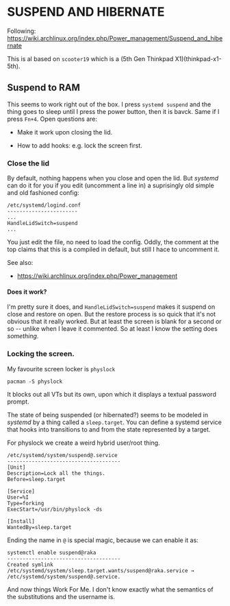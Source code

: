 SUSPEND AND HIBERNATE
=====================

Following: https://wiki.archlinux.org/index.php/Power_management/Suspend_and_hibernate

This is al based on `scooter19` which is a (5th Gen Thinkpad X1)(thinkpad-x1-5th).

Suspend to RAM
--------------

This seems to work right out of the box.  I press `systemd suspend` and the
thing goes to sleep until I press the power button, then it is bavck.  Same if
I press `Fn+4`.  Open questions are:

* Make it work upon closing the lid.

* How to add hooks: e.g. lock the screen first. 

### Close the lid

By default, nothing happens when you close and open the lid.   But *systemd*
can do it for you if you edit (uncomment a line in) a suprisingly old simple
and old fashioned config:

    /etc/systemd/logind.conf
    -----------------------
    ...
    HandleLidSwitch=suspend 
    ...

You just edit the file, no need to load the config.  Oddly, the comment at the
top claims that this is a compiled in default, but still I hace to uncomment
it.

See also:
* https://wiki.archlinux.org/index.php/Power_management

#### Does it work?

I'm pretty sure it does, and `HandleLidSwitch=suspend` makes it suspend on
close and restore on open.  But the restore process is so quick that it's not
obvious that it really worked.  But at least the screen is blank for a second
or so -- unlike when I leave it commented.  So at least I know the setting does
*something*.


### Locking the screen.

My favourite screen locker is `physlock`

    pacman -S physlock

It blocks out all VTs but its own, upon which it displays a textual password
prompt.

The state of being suspended (or hibernated?) seems to be modeled in *systemd*
by a thing called a `sleep.target`.  You can define a systemd service that
hooks into transitions to and from the state represented by a target.

For physlock we create a weird hybrid user/root thing.

    /etc/systemd/system/suspend@.service
    -------------------------------------
    [Unit]
    Description=Lock all the things.
    Before=sleep.target

    [Service]
    User=%I
    Type=forking
    ExecStart=/usr/bin/physlock -ds

    [Install]
    WantedBy=sleep.target

Ending the name in `@` is special magic, because we can enable it as:

    systemctl enable suspend@raka
    -------------------------------------
    Created symlink /etc/systemd/system/sleep.target.wants/suspend@raka.service → /etc/systemd/system/suspend@.service.

And now things Work For Me.  I don't know exactly what the semantics of the substitutions
and the username is.

